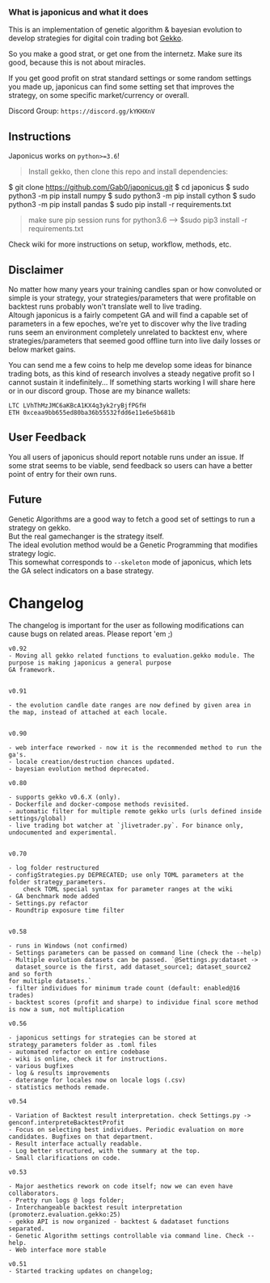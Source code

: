 ### What is japonicus and what it does
This is an implementation of genetic algorithm & bayesian evolution to develop strategies for digital coin trading bot <a href="https://github.com/askmike/gekko">Gekko</a>.

So you make a good strat, or get one from the internetz. Make sure its good, because this is not about miracles.

If you get good profit on strat standard settings or some random settings you made up, japonicus can find some setting set that improves the strategy, on some specific market/currency or overall.

Discord Group: `https://discord.gg/kYKHXnV`

## Instructions
Japonicus works on `python>=3.6`!

> Install gekko, then clone this repo and install dependencies:

$ git clone https://github.com/Gab0/japonicus.git
$ cd japonicus
$ sudo python3 -m pip install numpy
$ sudo python3 -m pip install cython
$ sudo python3 -m pip install pandas 
$ sudo pip install -r requirements.txt
   > make sure pip session runs for python3.6 --> $sudo pip3 install -r requirements.txt

Check wiki for more instructions on setup, workflow, methods, etc.

## Disclaimer

No matter how many years your training candles span or how convoluted or simple is your strategy,
your strategies/parameters that were profitable on backtest runs probably won't translate well to live trading.<br>
Altough japonicus is a fairly competent GA and will find a capable set of parameters in a few epoches,
we're yet to discover why the live trading runs seem an environment completely unrelated to backtest env, where
strategies/parameters that seemed good offline turn into live daily losses or below market gains.

You can send me a few coins to help me develop some ideas for binance trading bots,
as this kind of research involves a steady negative profit so I cannot sustain it indefinitely...
If something starts working I will share here or in our discord group. Those are my binance wallets:

```
LTC	LVhThMzJMC6aKBcA1KX4q3yk2ryBjfPGfH
ETH	0xceaa9bb655ed80ba36b55532fdd6e11e6e5b681b
```

## User Feedback

You all users of japonicus should report notable runs under an issue.
If some strat seems to be viable, send feedback so users can have a better point of entry for their own runs.<br>

## Future

Genetic Algorithms are a good way to fetch a good set of settings to run a strategy on gekko. <br>
But the real gamechanger is the strategy itself.<br>
The ideal evolution method would be a Genetic Programming that modifies strategy logic. <br>
This somewhat corresponds to `--skeleton` mode of japonicus, which lets the GA select indicators on a base strategy.


# Changelog

The changelog is important for the user as following modifications can cause bugs on related areas. Please report 'em ;)

```
v0.92
- Moving all gekko related functions to evaluation.gekko module. The purpose is making japonicus a general purpose
GA framework.


v0.91

- the evolution candle date ranges are now defined by given area in the map, instead of attached at each locale.


v0.90 

- web interface reworked - now it is the recommended method to run the ga's.
- locale creation/destruction chances updated.
- bayesian evolution method deprecated.

v0.80 

- supports gekko v0.6.X (only).
- Dockerfile and docker-compose methods revisited.
- automatic filter for multiple remote gekko urls (urls defined inside settings/global)
- live trading bot watcher at `jlivetrader.py`. For binance only, undocumented and experimental.


v0.70 

- log folder restructured
- configStrategies.py DEPRECATED; use only TOML parameters at the folder strategy_parameters.
    check TOML special syntax for parameter ranges at the wiki
- GA benchmark mode added
- Settings.py refactor
- Roundtrip exposure time filter


v0.58

- runs in Windows (not confirmed)
- Settings parameters can be passed on command line (check the --help)
- Multiple evolution datasets can be passed. `@Settings.py:dataset ->
  dataset_source is the first, add dataset_source1; dataset_source2 and so forth
for multiple datasets.`
- filter individues for minimum trade count (default: enabled@16 trades)
- backtest scores (profit and sharpe) to individue final score method is now a sum, not multiplication

v0.56 

- japonicus settings for strategies can be stored at strategy_parameters folder as .toml files
- automated refactor on entire codebase
- wiki is online, check it for instructions.
- various bugfixes
- log & results improvements
- daterange for locales now on locale logs (.csv)
- statistics methods remade.

v0.54

- Variation of Backtest result interpretation. check Settings.py -> genconf.interpreteBacktestProfit
- Focus on selecting best individues. Periodic evaluation on more candidates. Bugfixes on that department. 
- Result interface actually readable.
- Log better structured, with the summary at the top.
- Small clarifications on code.

v0.53

- Major aesthetics rework on code itself; now we can even have collaborators.
- Pretty run logs @ logs folder;
- Interchangeable backtest result interpretation (promoterz.evaluation.gekko:25)
- gekko API is now organized - backtest & dadataset functions separated.
- Genetic Algorithm settings controllable via command line. Check --help.
- Web interface more stable

v0.51
- Started tracking updates on changelog;

```

